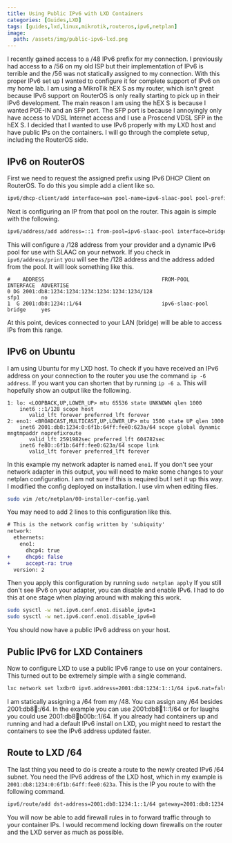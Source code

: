 ```yaml
---
title: Using Public IPv6 with LXD Containers
categories: [Guides,LXD]
tags: [guides,lxd,linux,mikrotik,routeros,ipv6,netplan]
image: 
  path: /assets/img/public-ipv6-lxd.png
---
```

I recently gained access to a /48 IPv6 prefix for my connection. I previously had access to a /56 on my old ISP but their implementation of IPv6 is terrible and the /56 was not statically assigned to my connection.
With this proper IPv6 set up I wanted to configure it for complete support of IPv6 on my home lab. I am using a MikroTik hEX S as my router, which isn't great because IPv6 support on RouterOS is only really starting to pick up in their IPv6 development. The main reason I am using the hEX S is because I wanted POE-IN and an SFP port. The SFP port is because I annoyingly only have access to VDSL Internet access and I use a Proscend VDSL SFP in the hEX S.
I decided that I wanted to use IPv6 properly with my LXD host and have public IPs on the containers. I will go through the complete setup, including the RouterOS side.

## IPv6 on RouterOS

First we need to request the assigned prefix using IPv6 DHCP Client on RouterOS. To do this you simple add a client like so.

```bash
ipv6/dhcp-client/add interface=wan pool-name=ipv6-slaac-pool pool-prefix-length=64 request=address,prefix
```

Next is configuring an IP from that pool on the router. This again is simple with the following.

```bash
ipv6/address/add address=::1 from-pool=ipv6-slaac-pool interface=bridge
```

This will configure a /128 address from your provider and a dynamic IPv6 pool for use with SLAAC on your network. If you check in `ipv6/address/print` you will see the /128 address and the address added from the pool. It will look something like this.

```
#    ADDRESS                                      FROM-POOL        INTERFACE  ADVERTISE
0 DG 2001:db8:1234:1234:1234:1234:1234:1234/128                    sfp1       no       
1  G 2001:db8:1234::1/64                          ipv6-slaac-pool  bridge     yes 
```

At this point, devices connected to your LAN (bridge) will be able to access IPs from this range.

## IPv6 on Ubuntu

I am using Ubuntu for my LXD host. To check if you have received an IPv6 address on your connection to the router you use the command `ip -6 address`. If you want you can shorten that by running `ip -6 a`. This will hopefully show an output like the following.

```
1: lo: <LOOPBACK,UP,LOWER_UP> mtu 65536 state UNKNOWN qlen 1000
    inet6 ::1/128 scope host 
       valid_lft forever preferred_lft forever
2: eno1: <BROADCAST,MULTICAST,UP,LOWER_UP> mtu 1500 state UP qlen 1000
    inet6 2001:db8:1234:0:6f1b:64ff:fee0:623a/64 scope global dynamic mngtmpaddr noprefixroute 
       valid_lft 2591982sec preferred_lft 604782sec
    inet6 fe80::6f1b:64ff:fee0:623a/64 scope link 
       valid_lft forever preferred_lft forever
```

In this example my network adapter is named `eno1`. If you don't see your network adapter in this output, you will need to make some changes to your netplan configuration. I am not sure if this is required but I set it up this way.
I modified the config deployed on installation. I use vim when editing files.

```bash
sudo vim /etc/netplan/00-installer-config.yaml
```

You may need to add 2 lines to this configuration like this.

```diff
# This is the network config written by 'subiquity'
network:
  ethernets:
    eno1:
      dhcp4: true
+     dhcp6: false
+     accept-ra: true
  version: 2
```

Then you apply this configuration by running `sudo netplan apply`
If you still don't see IPv6 on your adapter, you can disable and enable IPv6. I had to do this at one stage when playing around with making this work.

```bash
sudo sysctl -w net.ipv6.conf.eno1.disable_ipv6=1
sudo sysctl -w net.ipv6.conf.eno1.disable_ipv6=0
```

You should now have a public IPv6 address on your host.

## Public IPv6 for LXD Containers

Now to configure LXD to use a public IPv6 range to use on your containers. This turned out to be extremely simple with a single command.

```bash
lxc network set lxdbr0 ipv6.address=2001:db8:1234:1::1/64 ipv6.nat=false
```

I am statically assigning a /64 from my /48. You can assign any /64 besides 2001:db8:1234::/64. In the example you can use 2001:db8:1234:1::1/64 or for laughs you could use 2001:db8:1234:b00b::1/64.
If you already had containers up and running and had a default IPv6 install on LXD, you might need to restart the containers to see the IPv6 address updated faster.

## Route to LXD /64

The last thing you need to do is create a route to the newly created IPv6 /64 subnet. You need the IPv6 address of the LXD host, which in my example is `2001:db8:1234:0:6f1b:64ff:fee0:623a`. This is the IP you route to with the following command.

```bash
ipv6/route/add dst-address=2001:db8:1234:1::1/64 gateway=2001:db8:1234:0:6f1b:64ff:fee0:623a
```

You will now be able to add firewall rules in to forward traffic through to your container IPs. I would recommend locking down firewalls on the router and the LXD server as much as possible.
